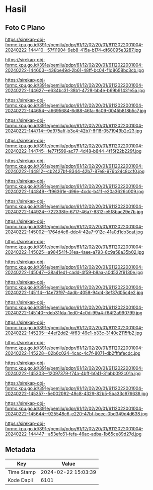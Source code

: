 # Hasil

## Foto C Plano

https://sirekap-obj-formc.kpu.go.id/391e/pemilu/pdpr/61/12/02/20/01/6112022001004-20240222-144410--57f11904-9eb8-415a-b174-df68095e3287.jpg

https://sirekap-obj-formc.kpu.go.id/391e/pemilu/pdpr/61/12/02/20/01/6112022001004-20240222-144603--436be49d-2b61-48ff-bc04-f1d8658bc3cb.jpg

https://sirekap-obj-formc.kpu.go.id/391e/pemilu/pdpr/61/12/02/20/01/6112022001004-20240222-144627--e634bc31-38b1-4728-bb4e-b69b91431e5a.jpg

https://sirekap-obj-formc.kpu.go.id/391e/pemilu/pdpr/61/12/02/20/01/6112022001004-20240222-144654--a6695684-6d88-46fa-8c09-0045b818b5c7.jpg

https://sirekap-obj-formc.kpu.go.id/391e/pemilu/pdpr/61/12/02/20/01/6112022001004-20240222-144714--9d975aff-b3e4-42b7-8f18-0571949b2e23.jpg

https://sirekap-obj-formc.kpu.go.id/391e/pemilu/pdpr/61/12/02/20/01/6112022001004-20240222-144745--fe77f599-ac77-4d48-b844-4f15f22b229f.jpg

https://sirekap-obj-formc.kpu.go.id/391e/pemilu/pdpr/61/12/02/20/01/6112022001004-20240222-144812--cb2427bf-8344-42b7-87e8-976b24c8ccf0.jpg

https://sirekap-obj-formc.kpu.go.id/391e/pemilu/pdpr/61/12/02/20/01/6112022001004-20240222-144849--ff96361e-d96e-4cdc-b411-e20a3626c009.jpg

https://sirekap-obj-formc.kpu.go.id/391e/pemilu/pdpr/61/12/02/20/01/6112022001004-20240222-144924--722338fe-6717-46a7-8312-e5f8bac29e7b.jpg

https://sirekap-obj-formc.kpu.go.id/391e/pemilu/pdpr/61/12/02/20/01/6112022001004-20240222-145002--1764d4c6-ddc4-42a7-912c-41a0d1cb3caf.jpg

https://sirekap-obj-formc.kpu.go.id/391e/pemilu/pdpr/61/12/02/20/01/6112022001004-20240222-145025--a984541f-31ea-4aee-a793-8c9a58a35b02.jpg

https://sirekap-obj-formc.kpu.go.id/391e/pemilu/pdpr/61/12/02/20/01/6112022001004-20240222-145047--38a41ed1-cadd-4f59-b8aa-a0d532f9130e.jpg

https://sirekap-obj-formc.kpu.go.id/391e/pemilu/pdpr/61/12/02/20/01/6112022001004-20240222-145114--14e73f97-4adb-4058-94d4-3ef37d05c4e2.jpg

https://sirekap-obj-formc.kpu.go.id/391e/pemilu/pdpr/61/12/02/20/01/6112022001004-20240222-145140--deb31fda-1ed0-4c0d-99a4-f64f2a990799.jpg

https://sirekap-obj-formc.kpu.go.id/391e/pemilu/pdpr/61/12/02/20/01/6112022001004-20240222-145205--44ef2dd2-4f63-49c1-b33c-3140c2115fb2.jpg

https://sirekap-obj-formc.kpu.go.id/391e/pemilu/pdpr/61/12/02/20/01/6112022001004-20240222-145228--02b6c024-4cac-4c7f-8071-db2fffafecdc.jpg

https://sirekap-obj-formc.kpu.go.id/391e/pemilu/pdpr/61/12/02/20/01/6112022001004-20240222-145303--12097379-f74a-4bff-b041-31abb092c01a.jpg

https://sirekap-obj-formc.kpu.go.id/391e/pemilu/pdpr/61/12/02/20/01/6112022001004-20240222-145357--5e002092-49c8-4329-82b5-5ba33c976639.jpg

https://sirekap-obj-formc.kpu.go.id/391e/pemilu/pdpr/61/12/02/20/01/6112022001004-20240222-145644--925548c6-e220-47bf-beec-0bd349d4d638.jpg

https://sirekap-obj-formc.kpu.go.id/391e/pemilu/pdpr/61/12/02/20/01/6112022001004-20240222-144447--a53efc61-fefa-46ac-adba-1b65ce89d27d.jpg


## Metadata

| Key        | Value               |
| ---------- | ------------------- |
| Time Stamp | 2024-02-22 15:03:39 |
| Kode Dapil | 6101                |



